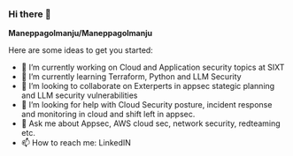 ### Hi there 👋


**Maneppagolmanju/Maneppagolmanju**

Here are some ideas to get you started:

- 🔭 I’m currently working on Cloud and Application security topics at SIXT
- 🌱 I’m currently learning Terraform, Python and LLM Security
- 👯 I’m looking to collaborate on Exterperts in appsec stategic planning and LLM security vulnerabilities
- 🤔 I’m looking for help with Cloud Security posture, incident response and monitoring in cloud and shift left in appsec.
- 💬 Ask me about Appsec, AWS cloud sec, network security, redteaming etc.
- 📫 How to reach me: LinkedIN

